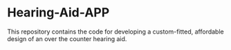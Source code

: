 # Hearing-Aid-APP
This repository contains the code for developing a custom-fitted, affordable design of an over the counter hearing aid.
